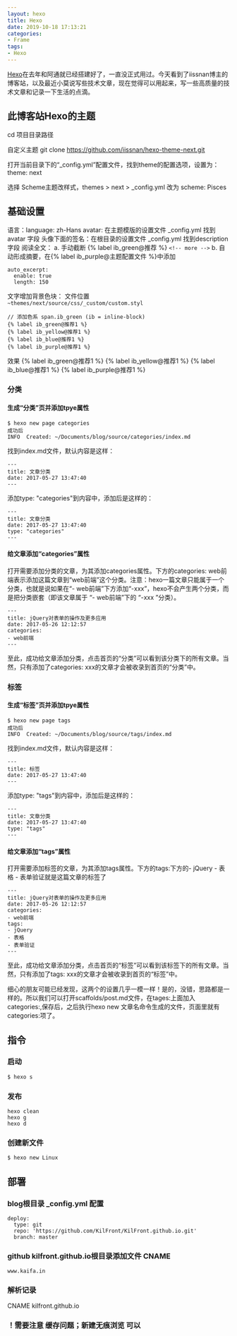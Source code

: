 ```yaml
---
layout: hexo
title: Hexo
date: 2019-10-18 17:13:21
categories:
- Frame
tags:
- Hexo
---
```


[Hexo](https://hexo.io/zh-cn/)在去年和阿通就已经搭建好了，一直没正式用过。今天看到了iissnan博主的博客站，以及最近小莫说写些技术文章，现在觉得可以用起来，写一些高质量的技术文章和记录一下生活的点滴。

## 此博客站Hexo的主题
cd 项目目录路径

自定义主题 git clone https://github.com/iissnan/hexo-theme-next.git

打开当前目录下的“_config.yml”配置文件，找到theme的配置选项，设置为：theme: next

选择 Scheme主题改样式，themes > next > _config.yml 改为 scheme: Pisces

<!-- more -->

## 基础设置
语言：language: zh-Hans
avatar: 在主题模版的设置文件 _config.yml 找到avatar 字段
头像下面的签名：在根目录的设置文件 _config.yml 找到description 字段
阅读全文：
a. 手动截断 {% label ib_green@推荐 %}
``<!-- more -->``
b. 自动形成摘要，在{% label ib_purple@主题配置文件 %}中添加
```
auto_excerpt:
  enable: true
  length: 150
```
文字增加背景色块：
文件位置  `` ~themes/next/source/css/_custom/custom.styl``
``` 
// 添加色系 span.ib_green (ib = inline-block)
{% label ib_green@推荐1 %}
{% label ib_yellow@推荐1 %}
{% label ib_blue@推荐1 %}
{% label ib_purple@推荐1 %}
```
效果 
{% label ib_green@推荐1 %}
{% label ib_yellow@推荐1 %}
{% label ib_blue@推荐1 %}
{% label ib_purple@推荐1 %}

### 分类
#### 生成“分类”页并添加tpye属性
``` 
$ hexo new page categories
成功后
INFO  Created: ~/Documents/blog/source/categories/index.md
```
找到index.md文件，默认内容是这样：
```
---
title: 文章分类
date: 2017-05-27 13:47:40
---
```
添加type: "categories"到内容中，添加后是这样的：
```
---
title: 文章分类
date: 2017-05-27 13:47:40
type: "categories"
---
```
#### 给文章添加“categories”属性
打开需要添加分类的文章，为其添加categories属性。下方的categories: web前端表示添加这篇文章到“web前端”这个分类。注意：hexo一篇文章只能属于一个分类，也就是说如果在“- web前端”下方添加“-xxx”，hexo不会产生两个分类，而是把分类嵌套（即该文章属于 “- web前端”下的 “-xxx ”分类）。
```
---
title: jQuery对表单的操作及更多应用
date: 2017-05-26 12:12:57
categories: 
- web前端
---
```
至此，成功给文章添加分类，点击首页的“分类”可以看到该分类下的所有文章。当然，只有添加了categories: xxx的文章才会被收录到首页的“分类”中。

### 标签
#### 生成“标签”页并添加tpye属性
```
$ hexo new page tags
成功后
INFO  Created: ~/Documents/blog/source/tags/index.md
```
找到index.md文件，默认内容是这样：
```
---
title: 标签
date: 2017-05-27 13:47:40
---
```
添加type: "tags"到内容中，添加后是这样的：
```
---
title: 文章分类
date: 2017-05-27 13:47:40
type: "tags"
---
```

#### 给文章添加“tags”属性
打开需要添加标签的文章，为其添加tags属性。下方的tags:下方的- jQuery - 表格 - 表单验证就是这篇文章的标签了
```
---
title: jQuery对表单的操作及更多应用
date: 2017-05-26 12:12:57
categories: 
- web前端
tags:
- jQuery
- 表格
- 表单验证
---
```
至此，成功给文章添加分类，点击首页的“标签”可以看到该标签下的所有文章。当然，只有添加了tags: xxx的文章才会被收录到首页的“标签”中。

细心的朋友可能已经发现，这两个的设置几乎一模一样！是的，没错，思路都是一样的。所以我们可以打开scaffolds/post.md文件，在tages:上面加入categories:,保存后，之后执行hexo new 文章名命令生成的文件，页面里就有categories:项了。

## 指令
### 启动
``` BASH
$ hexo s
```

### 发布
```
hexo clean
hexo g
hexo d
```

### 创建新文件
``` BASH
$ hexo new Linux
```

## 部署
### blog根目录 _config.yml 配置
```
deploy:
  type: git
  repo: 'https://github.com/KilFront/KilFront.github.io.git'
  branch: master
```  

### github  kilfront.github.io根目录添加文件 CNAME
```
www.kaifa.in
```

### 解析记录
CNAME kilfront.github.io

### ！需要注意 缓存问题；新建无痕浏览 可以
